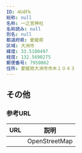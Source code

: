 ```yaml
---
ID: 4UdFk
総称: null
名称: 一之宮神社
名称読み: null
別名: null
都道府県: 愛媛県
区域: 大洲市
緯度: 33.5180497
経度: 132.5690275
郵便番号: 7950062
住所: 愛媛県大洲市市木１０４３
---
```


## その他

### 参考URL

| URL | 説明          |
| --- | ------------- |
|     | OpenStreetMap |
